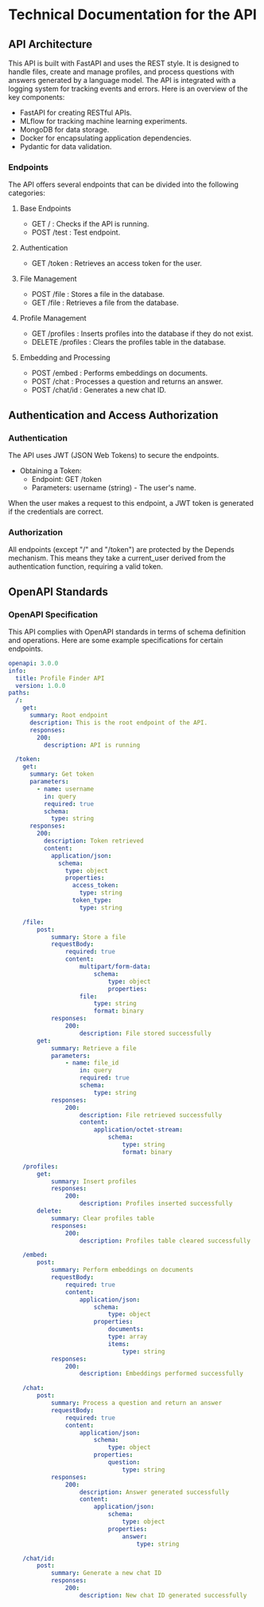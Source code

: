 # Technical Documentation for the API

## API Architecture

This API is built with FastAPI and uses the REST style. It is designed to handle files, create and manage profiles, and process questions with answers generated by a language model. The API is integrated with a logging system for tracking events and errors. Here is an overview of the key components:

- FastAPI for creating RESTful APIs.
- MLflow for tracking machine learning experiments.
- MongoDB for data storage.
- Docker for encapsulating application dependencies.
- Pydantic for data validation.

### Endpoints

The API offers several endpoints that can be divided into the following categories:

1. Base Endpoints

   - GET / : Checks if the API is running.
   - POST /test : Test endpoint.

2. Authentication

   - GET /token : Retrieves an access token for the user.

3. File Management

   - POST /file : Stores a file in the database.
   - GET /file : Retrieves a file from the database.

4. Profile Management

   - GET /profiles : Inserts profiles into the database if they do not exist.
   - DELETE /profiles : Clears the profiles table in the database.

5. Embedding and Processing
   - POST /embed : Performs embeddings on documents.
   - POST /chat : Processes a question and returns an answer.
   - POST /chat/id : Generates a new chat ID.

## Authentication and Access Authorization

### Authentication

The API uses JWT (JSON Web Tokens) to secure the endpoints.

- Obtaining a Token:
  - Endpoint: GET /token
  - Parameters: username (string) - The user's name.

When the user makes a request to this endpoint, a JWT token is generated if the credentials are correct.

### Authorization

All endpoints (except "/" and "/token") are protected by the Depends mechanism. This means they take a current_user derived from the authentication function, requiring a valid token.

## OpenAPI Standards

### OpenAPI Specification

This API complies with OpenAPI standards in terms of schema definition and operations. Here are some example specifications for certain endpoints.

```yaml
openapi: 3.0.0
info:
  title: Profile Finder API
  version: 1.0.0
paths:
  /:
    get:
      summary: Root endpoint
      description: This is the root endpoint of the API.
      responses:
        200:
          description: API is running

  /token:
    get:
      summary: Get token
      parameters:
        - name: username
          in: query
          required: true
          schema:
            type: string
      responses:
        200:
          description: Token retrieved
          content:
            application/json:
              schema:
                type: object
                properties:
                  access_token:
                    type: string
                  token_type:
                    type: string

    /file:
        post:
            summary: Store a file
            requestBody:
                required: true
                content:
                    multipart/form-data:
                        schema:
                            type: object
                            properties:
                    file:
                        type: string
                        format: binary
            responses:
                200:
                    description: File stored successfully
        get:
            summary: Retrieve a file
            parameters:
                - name: file_id
                    in: query
                    required: true
                    schema:
                        type: string
            responses:
                200:
                    description: File retrieved successfully
                    content:
                        application/octet-stream:
                            schema:
                                type: string
                                format: binary

    /profiles:
        get:
            summary: Insert profiles
            responses:
                200:
                    description: Profiles inserted successfully
        delete:
            summary: Clear profiles table
            responses:
                200:
                    description: Profiles table cleared successfully

    /embed:
        post:
            summary: Perform embeddings on documents
            requestBody:
                required: true
                content:
                    application/json:
                        schema:
                            type: object
                        properties:
                            documents:
                            type: array
                            items:
                                type: string
            responses:
                200:
                    description: Embeddings performed successfully

    /chat:
        post:
            summary: Process a question and return an answer
            requestBody:
                required: true
                content:
                    application/json:
                        schema:
                            type: object
                        properties:
                            question:
                                type: string
            responses:
                200:
                    description: Answer generated successfully
                    content:
                        application/json:
                            schema:
                                type: object
                            properties:
                                answer:
                                    type: string

    /chat/id:
        post:
            summary: Generate a new chat ID
            responses:
                200:
                    description: New chat ID generated successfully
```
